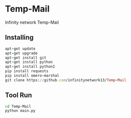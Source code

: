 # Temp-Mail
Infinity network Temp-Mail
## Installing
```ruby
apt-get update
apt-get upgrade
apt-get install git
apt-get install python
apt-get install python2
pip install requests
pip install omero-marshal
git clone https://github.com/infinitynetwork13/Temp-Mail
```
## Tool Run
```bash
cd Temp-Mail
python main.py
```
